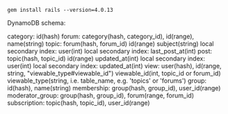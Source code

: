 `gem install rails --version=4.0.13`

DynamoDB schema:

category: id(hash)
forum: category(hash, category_id), id(range), name(string)
topic:
  forum(hash, forum_id) id(range) subject(string)
  local secondary index: user(int)
  local secondary index: last_post_at(int)
post:
  topic(hash, topic_id) id(range) updated_at(int)
  local secondary index: user(int)
  local secondary index: updated_at(int)
view:
  user(hash), id(range, string, "viewable_type#viewable_id")
  viewable_id(int, topic_id or forum_id) viewable_type(string, i.e. table_name, e.g. 'topics' or 'forums')
group: id(hash), name(string)
membership: group(hash, group_id), user_id(range)
moderator_group: group(hash, group_id), forum(range, forum_id)
subscription: topic(hash, topic_id), user_id(range)